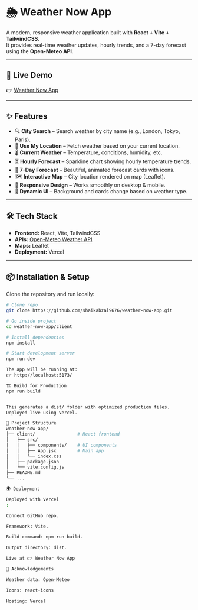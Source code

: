 # 🌦️ Weather Now App

A modern, responsive weather application built with **React + Vite + TailwindCSS**.  
It provides real-time weather updates, hourly trends, and a 7-day forecast using the **Open-Meteo API**.

---

## 🚀 Live Demo
👉 [Weather Now App](https://weather-now-app-flax.vercel.app/)

---

## ✨ Features

- 🔍 **City Search** – Search weather by city name (e.g., London, Tokyo, Paris).  
- 📍 **Use My Location** – Fetch weather based on your current location.  
- 🌡️ **Current Weather** – Temperature, conditions, humidity, etc.  
- ⏳ **Hourly Forecast** – Sparkline chart showing hourly temperature trends.  
- 📅 **7-Day Forecast** – Beautiful, animated forecast cards with icons.  
- 🗺️ **Interactive Map** – City location rendered on map (Leaflet).  
- 📱 **Responsive Design** – Works smoothly on desktop & mobile.  
- 🎨 **Dynamic UI** – Background and cards change based on weather type.

---

## 🛠️ Tech Stack

- **Frontend:** React, Vite, TailwindCSS  
- **APIs:** [Open-Meteo Weather API](https://open-meteo.com/)  
- **Maps:** Leaflet  
- **Deployment:** Vercel  

---

## 📦 Installation & Setup

Clone the repository and run locally:

```bash
# Clone repo
git clone https://github.com/shaikabzal9676/weather-now-app.git

# Go inside project
cd weather-now-app/client

# Install dependencies
npm install

# Start development server
npm run dev

The app will be running at:
👉 http://localhost:5173/

🏗️ Build for Production
npm run build


This generates a dist/ folder with optimized production files.
Deployed live using Vercel.

📂 Project Structure
weather-now-app/
├── client/                # React frontend
│   ├── src/
│   │   ├── components/    # UI components
│   │   ├── App.jsx        # Main app
│   │   └── index.css
│   ├── package.json
│   └── vite.config.js
├── README.md
└── ...

🌍 Deployment

Deployed with Vercel
:

Connect GitHub repo.

Framework: Vite.

Build command: npm run build.

Output directory: dist.

Live at 👉 Weather Now App

🙌 Acknowledgements

Weather data: Open-Meteo

Icons: react-icons

Hosting: Vercel
